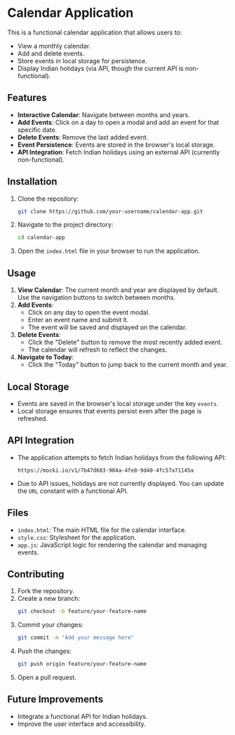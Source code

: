 # Calendar Application

This is a functional calendar application that allows users to:

- View a monthly calendar.
- Add and delete events.
- Store events in local storage for persistence.
- Display Indian holidays (via API, though the current API is non-functional).

## Features

- **Interactive Calendar**: Navigate between months and years.
- **Add Events**: Click on a day to open a modal and add an event for that specific date.
- **Delete Events**: Remove the last added event.
- **Event Persistence**: Events are stored in the browser's local storage.
- **API Integration**: Fetch Indian holidays using an external API (currently non-functional).

## Installation

1. Clone the repository:
   ```bash
   git clone https://github.com/your-username/calendar-app.git
   ```

2. Navigate to the project directory:
   ```bash
   cd calendar-app
   ```

3. Open the `index.html` file in your browser to run the application.

## Usage

1. **View Calendar**: The current month and year are displayed by default. Use the navigation buttons to switch between months.
2. **Add Events**:
   - Click on any day to open the event modal.
   - Enter an event name and submit it.
   - The event will be saved and displayed on the calendar.
3. **Delete Events**:
   - Click the "Delete" button to remove the most recently added event.
   - The calendar will refresh to reflect the changes.
4. **Navigate to Today**:
   - Click the "Today" button to jump back to the current month and year.

## Local Storage

- Events are saved in the browser's local storage under the key `events`.
- Local storage ensures that events persist even after the page is refreshed.

## API Integration

- The application attempts to fetch Indian holidays from the following API:
  ```
  https://mocki.io/v1/7b47d683-984a-4fe8-9d40-4fc57a71145a
  ```
- Due to API issues, holidays are not currently displayed. You can update the `URL` constant with a functional API.

## Files

- `index.html`: The main HTML file for the calendar interface.
- `style.css`: Stylesheet for the application.
- `app.js`: JavaScript logic for rendering the calendar and managing events.

## Contributing

1. Fork the repository.
2. Create a new branch:
   ```bash
   git checkout -b feature/your-feature-name
   ```
3. Commit your changes:
   ```bash
   git commit -m "Add your message here"
   ```
4. Push the changes:
   ```bash
   git push origin feature/your-feature-name
   ```
5. Open a pull request.

## Future Improvements

- Integrate a functional API for Indian holidays.
- Improve the user interface and accessibility.
